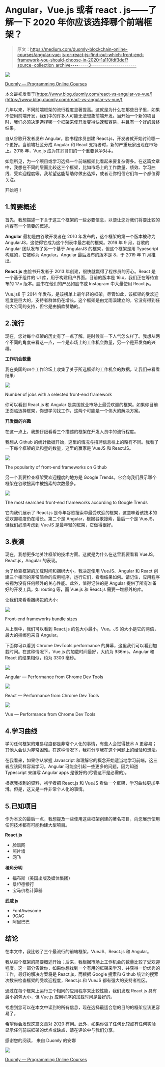 # Angular，Vue.js 或者 react . js——了解一下 2020 年你应该选择哪个前端框架？

> 原文：<https://medium.com/duomly-blockchain-online-courses/angular-vue-js-or-react-js-find-out-which-front-end-framework-you-should-choose-in-2020-1a110fdf3def?source=collection_archive---------3----------------------->

![](img/b62eca919b9e91d9fdbac1e0fadb82c7.png)

[Duomly — Programming Online Courses](https://www.duomly.com)

本文最初发表于[https://www.blog.duomly.com/react-vs-angular-vs-vue/](https://www.blog.duomly.com/react-vs-angular-vs-vue/)

几年以来，不同前端框架的流行程度显著提高。这就是为什么在那些日子里，如果不使用前端开发，我们中的许多人可能无法想象前端开发。当开始一个新的项目时，我们必须决定选择哪一个框架来使开发变得快速和容易，并且有一个好的最终结果。

自从谷歌开发者发布 Angular，脸书程序员创建 React.js，开发者就开始讨论哪一个更好。当前端社区分成 Angular 和 React 支持者时，新的严重玩家出现在市场上。2018 年，Vue.js 成为其哥哥们的一个重要竞争对手。

如您所见，为一个项目或学习选择一个前端框架比看起来要复杂得多。在这篇文章中，我想在不同的层面比较这三个框架，比如市场上的工作数量、绩效、学习曲线、受欢迎程度等。我希望这能帮助你做出选择，或者让你相信它们每一个都值得关注。

开始吧！

## 1.简要概述

首先，我想描述一下关于这三个框架的一些必要信息，以便让您对我们将要比较的内容有一个简要的概述。

**Angular** 最初是由谷歌开发者在 2010 年发布的，这个框架的第一个版本被称为 AngularJS，这使得它成为这个列表中最古老的框架。2016 年 9 月，谷歌的 Angular 团队发布了另一个基于 AngularJS 的框架，但这个框架是用 Typescript 构建的，它被称为 Angular。Angular 最后发布的版本是 8，于 2019 年 11 月推出。

**React.js** 由脸书开发者于 2013 年创建，很快就赢得了程序员的芳心。React 是一个基于组件的 UI 库，用于构建用户界面。目前的版本是 16.x，我们正在等待宣布的 17.x 版本。脸书在他们的产品如脸书或 Instagram 中大量使用 React.js。

Vue.js8 于 2014 年发布，是该榜单上最年轻的框架。尽管如此，该框架的受欢迎程度是巨大的，支持者群体仍在增长。这个框架是由尤雨溪建立的，它没有得到任何大公司的支持，但它是由捐款赞助的。

## 2.流行

现在，您对每个框架的历史有了一点了解。是时候查一下人气怎么样了。我想从两个不同的角度来看这一点，一个是市场上的工作机会数量，另一个是开发商的兴趣。

**工作机会数量**

我在美国的四个工作论坛上收集了关于所选框架的工作机会的数据。让我们来看看结果:

![](img/6c42c9461b5a4e877adb60803bf2f23d.png)

Number of jobs with a selected front-end framework

你可以看到 React.js 和 Angular 是美国就业市场上最受欢迎的框架。如果你目前正面临选择框架，你想学习找工作，这两个可能是一个伟大的解决方案。

**开发商的兴趣**

在这一点上，我想仔细看看三个描述的框架在开发人员中的流行程度。

我想从 Github 的统计数据开始，这里的情况与招聘信息栏上的略有不同。我看了一下每个框架的叉和星的数量，这里的赢家是 VueJS 和 ReactJS。

![](img/a65c4caf325a7ccf40353f1b66c1cbc6.png)

The popularity of front-end frameworks on Github

另一个我要检查框架受欢迎程度的地方是 Google Trends。它会向我们展示哪个框架在谷歌搜索中被搜索的次数最多。

![](img/a53b18a25afa0e9092946e97c9d9b560.png)

The most searched front-end frameworks according to Google Trends

它向我们展示了 React.js 是今年谷歌搜索中最受欢迎的框架，这意味着该技术的受欢迎程度仍在增长。第二个是 Angular，根据谷歌搜索，最后一个是 VueJS，但我们必须考虑到 VueJS 是最年轻的框架，它做得很好。

## 3.表演

现在，我想更多地关注框架的技术方面。这就是为什么在这里我要看看 VueJS，React.js，Angular 的表现。

为了检查框架的加载时间和捆绑大小，我决定使用 VueJS、Angular 和 React 创建三个相同的非常简单的应用程序，运行它们，看看结果如何。请记住，应用程序被视为没有任何额外的关心性能。此外，值得记住的是 Angular 提供了所有准备好的开发工具，如 routing 等，而 Vue.js 和 React.js 需要一堆额外的库。

让我们来看看捆绑包的大小:

![](img/0549a483f79efe8556618dc2a5a4b34c.png)

Front-end frameworks bundle sizes

从上表中，我们可以看到 React.js 的包大小最小，Vue。JS 的大小是它的两倍，最大的捆绑包来自 Angular。

下面你可以看到 Chrome DevTools performance 的屏幕，这里我们可以看到加载时间。在这种情况下，Vue.js 的加载时间最好，大约为 936ms。Angular 和 React 的结果相似，约为 3300 毫秒。

![](img/440e96f935e401f3f2968fa2f7e58948.png)

Angular — Performance from Chrome Dev Tools

![](img/124ae24b1241dff3e3aac5d3db391e31.png)

React — Performance from Chrome Dev Tools

![](img/bac01f565ce4546a87b2a34c1ff84975.png)

Vue — Performance from Chrome Dev Tools

## 4.学习曲线

学习任何框架的难易程度都是非常个人化的事情，有些人会觉得技术 A 更容易；其他人会认为非常困难。在这种情况下，我将分享我在这个问题上的经验和想法。

在我看来，如果你从掌握 Javascript 和理解它的概念开始适当地学习前端，这三者应该同样容易学习。Angular 可能会引起一些更多的问题，因为知道 Typescript 来编写 Angular apps 是很好的(尽管这不是必需的)。

根据我找到的资料，初学者把 React.js 和 VueJS 看做一个框架，学习曲线更加平滑。但是，这又是一件非常个人化的事情。

## 5.已知项目

作为本文的最后一点，我想提及一些使用这些框架创建的著名项目，向您展示使用任何技术都有可能构建大型项目。

**React.js**

*   脸谱网
*   照片墙
*   网飞

**棱角分明**

*   福布斯（美国出版及媒体集团）
*   桑坦德银行
*   宝马价格计算器

**武威 js**

*   FontAwesome
*   9GAG
*   阿里巴巴

## 结论

在本文中，我比较了三个最流行的前端框架，VueJS、React.js 和 Angular。

我从每个框架的简要概述开始；后来，我根据市场上工作机会的数量比较了受欢迎程度。这一部分告诉你，如果你想找到一个有用的框架来学习，并获得一份优秀的工作，最好的解决方案将是 React.js，而根据 Google 搜索和 Github 统计的搜索次数来检查框架的受欢迎程度，React.js 和 VueJS 都有强大的支持者社区。

通过在每个框架上运行三个相同的应用程序来比较性能，我们发现 React.js 具有最小的包大小，但 Vue.js 应用程序的加载时间是最好的。

考虑到您可以在本文中读到的所有信息，现在选择最适合您的目的的框架应该更容易了。

希望你会发现这篇文章对 2020 有用。此外，如果你做了任何比较或有任何实验显示任何前端框架的优点或缺点，请在评论中与我们分享。

感谢您的阅读，
来自 Duomly 的安娜

![](img/2bebe9fe48fb99c5d1c4456e97533030.png)

[Duomly — Programming Online Courses](https://www.duomly.com)